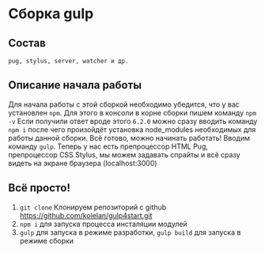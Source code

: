 # Сборка gulp 
## Состав
    pug, stylus, server, watcher и др.
## Описание начала работы
Для начала работы с этой сборкой необходимо убедится, что у вас установлен ```npm```. 
Для этого в консоли в корне сборки пишем команду ```npm -v```
Если получили ответ вроде этого ```6.2.0``` можно сразу вводить команду ```npm i``` 
после чего произойдёт установка node_modules необходимых для работы данной сборки.
Всё готово, можно начинать работать! Вводим команду ```gulp```. Теперь у нас есть препроцессор HTML Pug,
препроцессор CSS Stylus, мы можем задавать спрайты и всё сразу видеть на экране браузера (localhost:3000)


## Всё просто!

1. ```git clone``` Клонируем репозиторий с github https://github.com/kolelan/gulp4start.git
2. ```npm i``` для запуска процесса инсталяции модулей 
3. ```gulp``` для запуска в режиме разработки, ```gulp build``` для запуска в режиме сборки